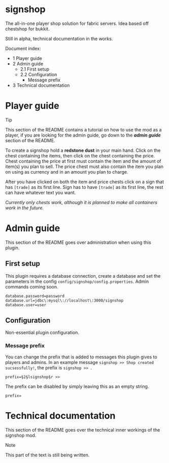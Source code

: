 # signshop
The all-in-one player shop solution for fabric servers. Idea based off 
chestshop for bukkit.

Still in alpha, technical documentation in the works.

Document index:
- 1 Player guide
- 2 Admin guide
  - 2.1 First setup
  - 2.2 Configuration
    - Message prefix
- 3 Technical documentation

# Player guide
> [!TIP]
> This section of the README contains a tutorial on how to use the mod as a 
> player, if you are looking for the admin guide, go down to the ***admin 
> guide*** section of the README.

To create a signshop hold a **redstone dust** in your main hand. Click on the 
chest containing the items, then click on the chest containing the price.
Chest containing the price at first must contain the item and the amount of
item(s) you plan to sell. The price chest must also contain the item you plan
on using as currency and in an amount you plan to charge.

After you have clicked on both the item and price chests click on a sign that
has `[trade]` as its first line. Sign has to have `[trade]` as its first line, 
the rest can have whatever text you want.

*Currently only chests work, although it is planned to make all containers work
in the future.*

# Admin guide
This section of the README goes over administration when using this plugin.
## First setup
This plugin requires a database connection, create a database and set the 
parameters in the config `config/signshop/config.properties`. Admin commands 
coming soon.

```properties
database.password=password
database.url=jdbc\:mysql\://localhost\:3000/signshop
database.user=user
```

## Configuration
Non-essential plugin configuration.
### Message prefix
You can change the prefix that is added to messages this plugin gives to
players and admins. In an example message `signshop >> Shop created 
sucsessfully!`, the prefix is `signshop >> `.
```properties
prefix=§2§lsignshop§r >> 
```
The prefix can be disabled by simply leaving this as an empty string.
```properties
prefix=
```

# Technical documentation
This section of the README goes over the technical inner workings of the
signshop mod.
> [!NOTE]
> This part of the text is still being written.




